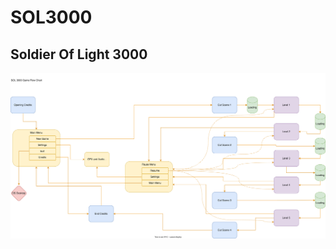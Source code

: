 # SOL3000
## Soldier Of Light 3000

![overall diagram](https://github.com/xsinick/SOL3000/blob/main/SOL3000-GameplayFlowchart.drawio.svg)
